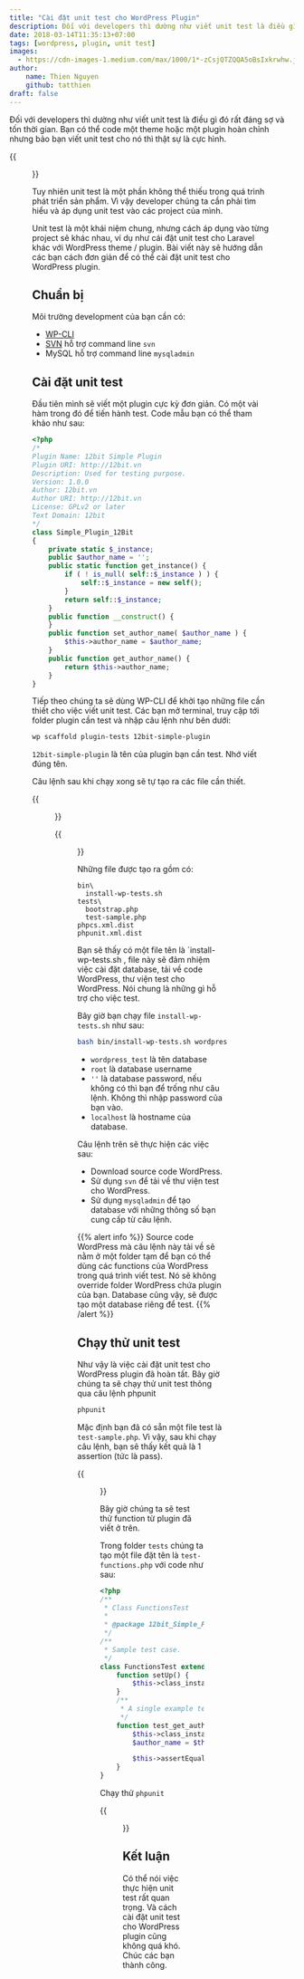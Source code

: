 ```yaml
---
title: "Cài đặt unit test cho WordPress Plugin"
description: Đối với developers thì dường như viết unit test là điều gì đó rất đáng sợ và tốn thời gian.
date: 2018-03-14T11:35:13+07:00
tags: [wordpress, plugin, unit test]
images:
  - https://cdn-images-1.medium.com/max/1000/1*-zCsjQTZQQA5oBsIxkrwhw.jpeg
author:
    name: Thien Nguyen
    github: tatthien
draft: false
---
```


Đối với developers thì dường như viết unit test là điều gì đó rất đáng sợ và tốn thời gian. Bạn có thể code một theme hoặc một plugin hoàn chỉnh nhưng bảo bạn viết unit test cho nó thì thật sự là cực hình.

{{<figure src="https://cdn-images-1.medium.com/max/800/1*sGdIU2RBtNwdg7d9nvAf3A.png" title="Nguôn: Google">}}

Tuy nhiên unit test là một phần không thể thiếu trong quá trình phát triển sản phẩm. Vì vậy developer chúng ta cần phải tìm hiểu và áp dụng unit test vào các project của mình.

Unit test là một khái niệm chung, nhưng cách áp dụng vào từng project sẽ khác nhau, ví dụ như cái đặt unit test cho Laravel khác với WordPress theme / plugin. Bài viết này sẽ hướng dẫn các bạn cách đơn giản để có thể cài đặt unit test cho WordPress plugin.

## Chuẩn bị

Môi trường development của bạn cần có:

- [WP-CLI](http://wp-cli.org/#installing)
- [SVN](https://tortoisesvn.net/downloads.html) hỗ trợ command line `svn`
- MySQL hỗ trợ command line `mysqladmin`

## Cài đặt unit test

Đầu tiên mình sẽ viết một plugin cực kỳ đơn giản. Có một vài hàm trong đó để tiến hành test. Code mẫu bạn có thể tham khảo như sau:

```php
<?php
/*
Plugin Name: 12bit Simple Plugin
Plugin URI: http://12bit.vn
Description: Used for testing purpose.
Version: 1.0.0
Author: 12bit.vn
Author URI: http://12bit.vn
License: GPLv2 or later
Text Domain: 12bit
*/
class Simple_Plugin_12Bit
{
	private static $_instance;
	public $author_name = '';
	public static function get_instance() {
		if ( ! is_null( self::$_instance ) ) {
			self::$_instance = new self();
		}
		return self::$_instance;
	}
	public function __construct() {
	}
	public function set_author_name( $author_name ) {
		$this->author_name = $author_name;
	}
	public function get_author_name() {
		return $this->author_name;
	}
}
```

Tiếp theo chúng ta sẽ dùng WP-CLI để khởi tạo những file cần thiết cho việc viết unit test. Các bạn mở terminal, truy cập tới folder plugin cần test và nhập câu lệnh như bên dưới:

```sh
wp scaffold plugin-tests 12bit-simple-plugin
```

`12bit-simple-plugin` là tên của plugin bạn cần test. Nhớ viết đúng tên.

Câu lệnh sau khi chạy xong sẽ tự tạo ra các file cần thiết.

{{<figure src="https://cdn-images-1.medium.com/max/800/1*FCKRe-fpC5zRufwAM_a1Og.png" title="Trước khi scaffold">}}

{{<figure src="https://cdn-images-1.medium.com/max/800/1*Y1sLsRcy2Umk7UJ7FJzRNg.png" title="Sau khi scaffold">}}

Những file được tạo ra gồm có:

```
bin\
  install-wp-tests.sh
tests\
  bootstrap.php
  test-sample.php
phpcs.xml.dist
phpunit.xml.dist
```

Bạn sẽ thấy có một file tên là `install-wp-tests.sh , file này sẽ đảm nhiệm việc cài đặt database, tải về code WordPress, thư viện test cho WordPress. Nói chung là những gì hỗ trợ cho việc test.

Bây giờ bạn chạy file `install-wp-tests.sh` như sau:

```sh
bash bin/install-wp-tests.sh wordpress_test root '' localhost latest
```

- `wordpress_test` là tên database
- `root` là database username
- `''` là database password, nếu không có thì bạn để trống như câu lệnh. Không thì nhập password của bạn vào.
- `localhost` là hostname của database.

Câu lệnh trên sẽ thực hiện các việc sau:

- Download source code WordPress.
- Sử dụng `svn` để tải về thư viện test cho WordPress.
- Sử dụng `mysqladmin` để tạo database với những thông số bạn cung cấp từ câu lệnh.

{{% alert info %}}
Source code WordPress mà câu lệnh này tải về sẽ nằm ở một folder tạm để bạn có thể dùng các functions của WordPress trong quá trình viết test. Nó sẽ không override folder WordPress chứa plugin của bạn. Database cũng vậy, sẽ được tạo một database riêng để test.
{{% /alert %}}

## Chạy thử unit test

Như vậy là việc cài đặt unit test cho WordPress plugin đã hoàn tất. Bây giờ chúng ta sẽ chạy thử unit test thông qua câu lệnh phpunit

```sh
phpunit
```

Mặc định bạn đã có sẵn một file test là `test-sample.php`. Vì vậy, sau khi chạy câu lệnh, bạn sẽ thấy kết quả là 1 assertion (tức là pass).

{{<figure src="https://cdn-images-1.medium.com/max/800/1*Pj93gEL3S26ECcPUICWTsg.png" title="Nếu hiển thị được như vầy là bạn đã cài đặt thành công">}}

Bây giờ chúng ta sẽ test thử function từ plugin đã viết ở trên.

Trong folder `tests` chúng ta tạo một file đặt tên là `test-functions.php` với code như sau:

```php
<?php
/**
 * Class FunctionsTest
 *
 * @package 12bit_Simple_Plugin
 */
/**
 * Sample test case.
 */
class FunctionsTest extends WP_UnitTestCase {
	function setUp() {
		$this->class_instance = new Simple_Plugin_12Bit();
	}
	/**
	 * A single example test.
	 */
	function test_get_author_name() {
		$this->class_instance->set_author_name( '12bit.vn' );
		$author_name = $this->class_instance->get_author_name();

		$this->assertEquals( $author_name, '12bit.vn' );
	}
}
```

Chạy thử `phpunit`

{{<figure src="https://cdn-images-1.medium.com/max/800/1*oiaR_oM3-7-D4nHXLsu7_A.png" title="Lúc này sẽ là 2 assertions. Vì một của test-simple.php, cái còn lại là của mình mới viết.">}}

## Kết luận

Có thể nói việc thực hiện unit test rất quan trọng. Và cách cài đặt unit test cho WordPress plugin cũng không quá khó. Chúc các bạn thành công.
